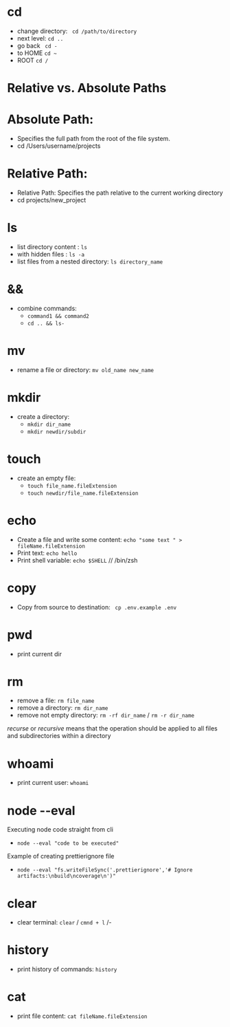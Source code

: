 
# cd 
  - change directory: ` cd /path/to/directory`
  -  next level: `cd ..`
  - go back ` cd -`
  -  to HOME `cd ~`
  - ROOT `cd /`

# Relative vs. Absolute Paths
# Absolute Path:
- Specifies the full path from the root of the file system.
- cd /Users/username/projects

# Relative Path:
- Relative Path: Specifies the path relative to the current working directory
- cd projects/new_project

# ls
  - list directory content : `ls`
  - with hidden files : `ls -a`
  - list files from a nested directory: `ls directory_name`
# &&
  - combine commands:
    - `command1 && command2`
    - `cd .. && ls-` 

# mv 
 - rename a file or directory: `mv old_name new_name`

# mkdir
  - create a directory: 
    - `mkdir dir_name`
    - `mkdir newdir/subdir`

# touch 
  - create an empty file: 
    - `touch file_name.fileExtension`
    - `touch newdir/file_name.fileExtension`

# echo 
  - Create a file and write some content: `echo "some text " > fileName.fileExtension`
  - Print text: `echo hello`
  - Print shell variable: `echo $SHELL` // /bin/zsh

# copy
- Copy from source to destination: ` cp .env.example .env`

# pwd 
  - print current dir

# rm 
  - remove a file: `rm file_name`
  - remove a directory: `rm dir_name`
  - remove not empty directory: `rm -rf dir_name` / `rm -r dir_name`

*recurse* or *recursive* means that the operation should be applied to all files and subdirectories within a directory

# whoami
  - print current user: `whoami`

# node --eval
Executing node code straight from cli
- `node --eval "code to be executed"`

Example of creating prettierignore file 
- `node --eval "fs.writeFileSync('.prettierignore','# Ignore artifacts:\nbuild\ncoverage\n')"`

# clear 
- clear terminal: `clear` / `cmnd + l` /-

# history 
- print history of commands: `history`


# cat 
- print file content: `cat fileName.fileExtension`
